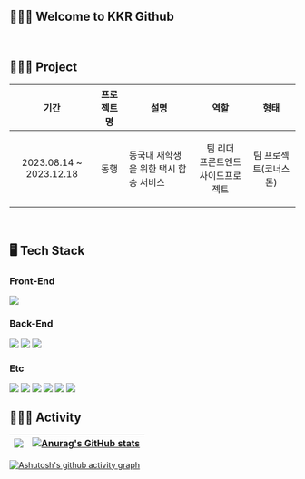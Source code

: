 <div>

## 🧑🏻‍💻 Welcome to KKR Github
<br/>

## 🧑🏻‍💻 Project
| 기간 | 프로젝트명 | 설명 | 역할 | 형태 |
|-----|---------|-----|-----|-----|
| <p align="center"> 2023.08.14 ~ 2023.12.18 </p> | <p align="center"> 동행 </p> | 동국대 재학생을 위한 택시 합승 서비스 | <p align="center"> 팀 리더 <br/> 프론트엔드 사이드프로젝트  </p> | <p align="center"> 팀 프로젝트(코너스톤) </p> |
<br/>
  
## 🖥️ Tech Stack
### Front-End
<img src="https://img.shields.io/badge/Flutter-02569B?style=for-the-badge&logo=Flutter&logoColor=white">
<br/>

### Back-End
<img src="https://img.shields.io/badge/node.js-339933?style=for-the-badge&logo=Node.js&logoColor=white">
<img src="https://img.shields.io/badge/nginx-009639?style=for-the-badge&logo=nginx&logoColor=white">
<img src="https://img.shields.io/badge/apache tomcat-F8DC75?style=for-the-badge&logo=apachetomcat&logoColor=black">
<br/>

### Etc
<img src="https://img.shields.io/badge/mysql-4479A1?style=for-the-badge&logo=MySQL&logoColor=white"> 
<img src="https://img.shields.io/badge/SQL SERVER-41454A?style=for-the-badge&logoColor=white"> 
<img src="https://img.shields.io/badge/git-F05032?style=for-the-badge&logo=git&logoColor=white">
<img src="https://img.shields.io/badge/github-181717?style=for-the-badge&logo=github&logoColor=white"> 
<img src="https://img.shields.io/badge/linux-FCC624?style=for-the-badge&logo=linux&logoColor=black">  
<img src="https://img.shields.io/badge/ubuntu-E95420?style=for-the-badge&logo=ubuntu&logoColor=white">
<br/>

<h2>🧑🏻‍💻 Activity</h2><div>
<div>

| ![](http://github-profile-summary-cards.vercel.app/api/cards/profile-details?username=kkr010128&theme=algolia) | [![Anurag's GitHub stats](https://github-readme-stats.vercel.app/api?username=kkr010128)](https://github.com/anuraghazra/github-readme-stats) |
| ------------- | ------------- |
</div>
<div>

[![Ashutosh's github activity graph](https://github-readme-activity-graph.vercel.app/graph?username=kkr010128&theme=react-dark)](https://github.com/ashutosh00710/github-readme-activity-graph)
  
</div>



 
